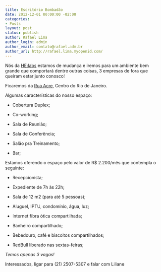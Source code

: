 ```yaml
---
title: Escritório Bombadão
date: 2012-12-01 00:00:00 -02:00
categories:
- Posts
layout: post
status: publish
author: Rafael Lima
author_login: admin
author_email: contato@rafael.adm.br
author_url: http://rafael.lima.myopenid.com/
---
```


Nós da [HE:labs](http://helabs.com.br) estamos de mudança e iremos para um ambiente bem grande que comportará dentre outras coisas, 3 empresas de fora que queiram estar junto conosco!

Ficaremos da [Rua Acre](http://goo.gl/maps/xdGDR), Centro do Rio de Janeiro.

Algumas características do nosso espaço:

* Cobertura Duplex;

* Co-working;

* Sala de Reunião;

* Sala de Conferência;

* Salão pra Treinamento;

* Bar;

Estamos oferendo o espaço pelo valor de R$ 2.200/mês que contempla o seguinte:

* Recepcionista;

* Expediente de 7h às 22h;

* Sala de 12 m2 (para até 5 pessoas);

* Aluguel, IPTU, condomínio, água, luz;

* Internet fibra ótica compartilhada;

* Banheiro compartilhado;

* Bebedouro, café e biscoitos compartilhados;

* RedBull liberado nas sextas-feiras;

*Temos apenas 3 vagas!*

Interessados, ligar para (21) 2507-5307 e falar com Liliane